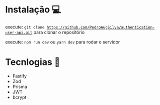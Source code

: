# Instalação 💻

 execute: <code>git clone https://github.com/PedroAugSilva/authentication-user-api.git</code> para clonar o repositório

 execute:  <code>npm run dev</code> ou <code>yarn dev</code> para rodar o servidor

# Tecnlogias 🚀

- Fastify
- Zod
- Prisma
- JWT
- bcrypt




